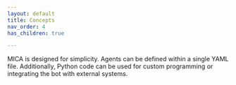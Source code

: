 ```yaml
---
layout: default
title: Concepts
nav_order: 4
has_children: true

---
```



MICA is designed for simplicity. Agents can be defined within a single YAML file. Additionally, Python code can be used for custom programming or integrating the bot with external systems.

